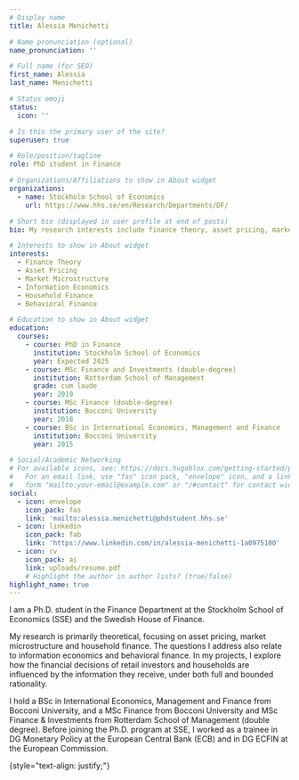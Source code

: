 ```yaml
---
# Display name
title: Alessia Menichetti

# Name pronunciation (optional)
name_pronunciation: ''

# Full name (for SEO)
first_name: Alessia
last_name: Menichetti

# Status emoji
status:
  icon: ''

# Is this the primary user of the site?
superuser: true

# Role/position/tagline
role: PhD student in Finance

# Organizations/Affiliations to show in About widget
organizations:
  - name: Stockholm School of Economics
    url: https://www.hhs.se/en/Research/Departments/DF/

# Short bio (displayed in user profile at end of posts)
bio: My research interests include finance theory, asset pricing, market microstructure, information economics, behavioral and household finance.

# Interests to show in About widget
interests:
  - Finance Theory
  - Asset Pricing
  - Market Microstructure
  - Information Economics
  - Household Finance
  - Behavioral Finance

# Education to show in About widget
education:
  courses:
    - course: PhD in Finance
      institution: Stockholm School of Economics
      year: Expected 2025
    - course: MSc Finance and Investments (double-degree)
      institution: Rotterdam School of Management
      grade: cum laude
      year: 2019
    - course: MSc Finance (double-degree)
      institution: Bocconi University
      year: 2018
    - course: BSc in International Economics, Management and Finance
      institution: Bocconi University
      year: 2015

# Social/Academic Networking
# For available icons, see: https://docs.hugoblox.com/getting-started/page-builder/#icons
#   For an email link, use "fas" icon pack, "envelope" icon, and a link in the
#   form "mailto:your-email@example.com" or "/#contact" for contact widget.
social:
  - icon: envelope
    icon_pack: fas
    link: 'mailto:alessia.menichetti@phdstudent.hhs.se'
  - icon: linkedin
    icon_pack: fab
    link: 'https://www.linkedin.com/in/alessia-menichetti-1a0975100'
  - icon: cv
    icon_pack: ai
    link: uploads/resume.pdf
    # Highlight the author in author lists? (true/false)
highlight_name: true
---
```

I am a Ph.D. student in the Finance Department at the Stockholm School of Economics (SSE) and the Swedish House of Finance. 

My research is primarily theoretical, focusing on asset pricing, market microstructure and household finance. The questions I address also relate to information economics and behavioral finance. In my projects, I explore how the financial decisions of retail investors and households are influenced by the information they receive, under both full and bounded rationality. 

I hold a BSc in International Economics, Management and Finance from Bocconi University, and a MSc Finance from Bocconi University and MSc Finance & Investments from Rotterdam School of Management (double degree). Before joining the Ph.D. program at SSE, I worked as a trainee in DG Monetary Policy at the European Central Bank (ECB) and in DG ECFIN at the European Commission. 


{style="text-align: justify;"}
